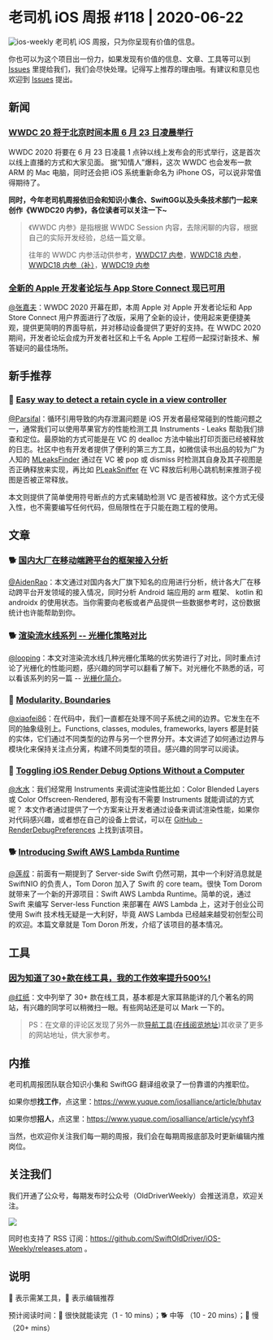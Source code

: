 # 老司机 iOS 周报 #118 | 2020-06-22

![ios-weekly](https://github.com/SwiftOldDriver/iOS-Weekly/blob/master/assets/ios-weekly.png?raw=true)
老司机 iOS 周报，只为你呈现有价值的信息。

你也可以为这个项目出一份力，如果发现有价值的信息、文章、工具等可以到 [Issues](https://github.com/SwiftOldDriver/iOS-Weekly/issues) 里提给我们，我们会尽快处理。记得写上推荐的理由哦。有建议和意见也欢迎到 [Issues](https://github.com/SwiftOldDriver/iOS-Weekly/issues) 提出。

## 新闻

### [WWDC 20 将于北京时间本周 6 月 23 日凌晨举行](https://developer.apple.com/wwdc20/)

WWDC 2020 将要在 6 月 23 日凌晨 1 点钟以线上发布会的形式举行，这是首次以线上直播的方式和大家见面。
据“知情人”爆料，这次 WWDC 也会发布一款 ARM 的 Mac 电脑，同时还会把 iOS 系统重新命名为 iPhone OS，可以说非常值得期待了。

**同时，今年老司机周报依旧会和知识小集合、SwiftGG以及头条技术部门一起来创作《WWDC20 内参》，各位读者可以关注一下~**

> 《WWDC 内参》是指根据 WWDC Session 内容，去除闲聊的内容，根据自己的实际开发经验，总结一篇文章。
> 
> 往年的 WWDC 内参活动供参考，[WWDC17 内参](https://xiaozhuanlan.com/wwdc17)，[WWDC18 内参](https://juejin.im/post/5b1d284df265da6e572b3d87)，[WWDC18 内参（补）](https://xiaozhuanlan.com/wwdc18)，[WWDC19 内参](https://xiaozhuanlan.com/wwdc19)

### [全新的 Apple 开发者论坛与 App Store Connect 现已可用](https://developer.apple.com/zh/news/?id=06192020a)

[@张嘉夫](https://github.com/josephchang10)：WWDC 2020 开幕在即，本周 Apple 对 Apple 开发者论坛和 App Store Connect 用户界面进行了改版，采用了全新的设计，使用起来更便捷美观，提供更简明的界面导航，并对移动设备提供了更好的支持。在 WWDC 2020 期间，开发者论坛会成为开发者社区和上千名 Apple 工程师一起探讨新技术、解答疑问的最佳场所。

## 新手推荐

### 🐎 [Easy way to detect a retain cycle in a view controller](https://sarunw.com/posts/easy-way-to-detect-retain-cycle-in-view-controller/)

[@Parsifal](https://weibo.com/parsifalchang)：循环引用导致的内存泄漏问题是 iOS 开发者最经常碰到的性能问题之一，通常我们可以使用苹果官方的性能检测工具 Instruments - Leaks 帮助我们排查和定位。最原始的方式可能是在 VC 的 dealloc 方法中输出打印页面已经被释放的日志。社区中也有开发者提供了便利的第三方工具，如微信读书出品的较为广为人知的 [MLeaksFinder](https://github.com/Tencent/MLeaksFinder) 通过在 VC 被 pop 或 dismiss 时检测其自身及其子视图是否正确释放来实现，再比如 [PLeakSniffer](https://github.com/music4kid/PLeakSniffer) 在 VC 释放后利用心跳机制来推测子视图是否被正常释放。

本文则提供了简单使用符号断点的方式来辅助检测 VC 是否被释放。这个方式无侵入性，也不需要编写任何代码，但局限性在于只能在跑工程的使用。

## 文章

### 🐕 [国内大厂在移动端跨平台的框架接入分析](https://juejin.im/post/5ed45cf2e51d457858775d01)

[@AidenRao](https://weibo.com/AidenRao)：本文通过对国内各大厂旗下知名的应用进行分析，统计各大厂在移动跨平台开发领域的接入情况，同时分析 Android 端应用的 arm 框架、 kotlin 和 androidx 的使用状态。当你需要向老板或者产品提供一些数据参考时，这份数据统计也许能帮助到你。

### 🐕 [渲染流水线系列 -- 光栅化策略对比](https://mp.weixin.qq.com/s/xuJ_-QpgrjVhuUKpINVn_g)

[@looping](https://github.com/looping)：本文对渲染流水线几种光栅化策略的优劣势进行了对比，同时重点讨论了光栅化的性能问题，感兴趣的同学可以翻看了解下。对光栅化不熟悉的话，可以看该系列的另一篇 -- [光栅化简介](https://mp.weixin.qq.com/s/qhCRkmzrLe7Osr_em2BmrA)。

### 🐎 [Modularity. Boundaries](https://dmtopolog.com/modularity-1-boundaries/)

[@xiaofei86](https://weibo.com/xuyafei86)：在代码中，我们一直都在处理不同子系统之间的边界。它发生在不同的抽象级别上。Functions, classes, modules, frameworks, layers 都是封装的实体，它们通过不同类型的边界与另一个世界分开。本文讲述了如何通过边界与模块化来保持关注点分离，构建不同类型的项目。感兴趣的同学可以阅读。

### 🐢 [Toggling iOS Render Debug Options Without a Computer](https://bryce.co/on-device-render-debugging/)

[@水水](https://www.xuyanlan.com)：我们经常用 Instruments 来调试渲染性能比如：Color Blended Layers 或 Color Offscreen-Rendered, 那有没有不需要 Instruments 就能调试的方式呢？ 本文作者通过提供了一个方案来让开发者通过设备来调试渲染性能，如果你对代码感兴趣，或者想在自己的设备上尝试，可以在 [GitHub - RenderDebugPreferences](https://github.com/bryce-co/RenderDebugPreferences) 上找到该项目。

### 🐕 [Introducing Swift AWS Lambda Runtime](https://swift.org/blog/aws-lambda-runtime/)

[@莲叔](http://aaaron7.github.io/)：前面有一期提到了 Server-side Swift 仍然可期，其中一个利好消息就是 SwiftNIO 的负责人，Tom Doron 加入了 Swift 的 core team。很快 Tom Dorom 就带来了一个新的开源项目：Swift AWS Lambda Runtime。简单的说，通过 Swift 来编写 Server-less Function 来部署在 AWS Lambda 上，这对于创业公司使用 Swift 技术栈无疑是一大利好，毕竟 AWS Lambda 已经越来越受初创型公司的欢迎。本篇文章就是 Tom Doron 所发，介绍了该项目的基本情况。

## 工具

### [因为知道了30+款在线工具，我的工作效率提升500%!](https://juejin.im/post/5ee6f0b1e51d4578762019af)

[@红纸](https://github.com/nianran)：文中列举了 30+ 款在线工具，基本都是大家耳熟能详的几个著名的网站，有兴趣的同学可以稍微扫一眼。有些网站还是可以 Mark 一下的。

> PS：在文章的评论区发现了另外一款[导航工具](https://github.com/xjh22222228/nav)([在线阅览地址](http://nav.xiejiahe.com/#/index?page=1&id=5&_=1592796130661))其收录了更多的网站地址，供大家参考。

## 内推

老司机周报团队联合知识小集和 SwiftGG 翻译组收录了一份靠谱的内推职位。

如果你想**找工作**，点这里：https://www.yuque.com/iosalliance/article/bhutav

如果你想**招人**，点这里：https://www.yuque.com/iosalliance/article/ycyhf3

当然，也欢迎你关注我们每一期的周报，我们会在每期周报底部及时更新编辑内推岗位。

## 关注我们

我们开通了公众号，每期发布时公众号（OldDriverWeekly）会推送消息，欢迎关注。

![](https://github.com/SwiftOldDriver/iOS-Weekly/blob/master/assets/qrcode_for_wechat.jpg?raw=true)

同时也支持了 RSS 订阅：https://github.com/SwiftOldDriver/iOS-Weekly/releases.atom 。

## 说明

🚧 表示需某工具，🌟 表示编辑推荐

预计阅读时间：🐎 很快就能读完（1 - 10 mins）；🐕 中等 （10 - 20 mins）；🐢 慢（20+ mins）

